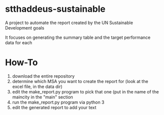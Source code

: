# stthaddeus-sustainable
A project to automate the report created by the UN Sustainable Development goals

It focuses on generating the summary table and the target performance data for each


# How-To
1. download the entire repository
2. determine which MSA you want to create the report for (look at the excel file, in the data dir)
3. edit the make_report.py program to pick that one (put in the name of the maincity in the "main" section
4. run the make_report.py program via python 3
5. edit the generated report to add your text
